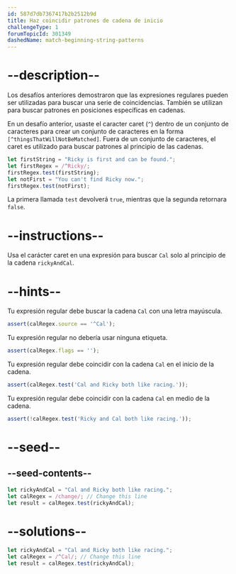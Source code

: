 ```yaml
---
id: 587d7db7367417b2b2512b9d
title: Haz coincidir patrones de cadena de inicio
challengeType: 1
forumTopicId: 301349
dashedName: match-beginning-string-patterns
---
```


# --description--

Los desafíos anteriores demostraron que las expresiones regulares pueden ser utilizadas para buscar una serie de coincidencias. También se utilizan para buscar patrones en posiciones específicas en cadenas.

En un desafío anterior, usaste el caracter caret (`^`) dentro de un conjunto de caracteres para crear un conjunto de caracteres en la forma `[^thingsThatWillNotBeMatched]`. Fuera de un conjunto de caracteres, el caret es utilizado para buscar patrones al principio de las cadenas.

```js
let firstString = "Ricky is first and can be found.";
let firstRegex = /^Ricky/;
firstRegex.test(firstString);
let notFirst = "You can't find Ricky now.";
firstRegex.test(notFirst);
```

La primera llamada `test` devolverá `true`, mientras que la segunda retornara `false`.

# --instructions--

Usa el carácter caret en una expresión para buscar `Cal` solo al principio de la cadena `rickyAndCal`.

# --hints--

Tu expresión regular debe buscar la cadena `Cal` con una letra mayúscula.

```js
assert(calRegex.source == '^Cal');
```

Tu expresión regular no debería usar ninguna etiqueta.

```js
assert(calRegex.flags == '');
```

Tu expresión regular debe coincidir con la cadena `Cal` en el inicio de la cadena.

```js
assert(calRegex.test('Cal and Ricky both like racing.'));
```

Tu expresión regular debe coincidir con la cadena `Cal` en medio de la cadena.

```js
assert(!calRegex.test('Ricky and Cal both like racing.'));
```

# --seed--

## --seed-contents--

```js
let rickyAndCal = "Cal and Ricky both like racing.";
let calRegex = /change/; // Change this line
let result = calRegex.test(rickyAndCal);
```

# --solutions--

```js
let rickyAndCal = "Cal and Ricky both like racing.";
let calRegex = /^Cal/; // Change this line
let result = calRegex.test(rickyAndCal);
```
